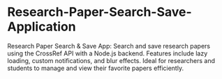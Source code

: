 # Research-Paper-Search-Save-Application
Research Paper Search &amp; Save App: Search and save research papers using the CrossRef API with a Node.js backend. Features include lazy loading, custom notifications, and blur effects. Ideal for researchers and students to manage and view their favorite papers efficiently.
